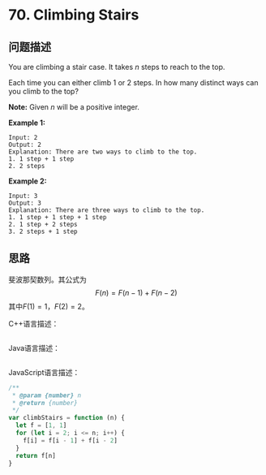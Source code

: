 # 70. Climbing Stairs

## 问题描述

You are climbing a stair case. It takes *n* steps to reach to the top.

Each time you can either climb 1 or 2 steps. In how many distinct ways can you climb to the top?

**Note:** Given *n* will be a positive integer.

**Example 1:**

```
Input: 2
Output: 2
Explanation: There are two ways to climb to the top.
1. 1 step + 1 step
2. 2 steps
```

**Example 2:**

```
Input: 3
Output: 3
Explanation: There are three ways to climb to the top.
1. 1 step + 1 step + 1 step
2. 1 step + 2 steps
3. 2 steps + 1 step
```

## 思路

斐波那契数列。其公式为
$$
F(n)=F(n-1)+F(n-2)
$$
其中$F(1)=1$，$F(2)=2$。

C++语言描述：

```c++

```

Java语言描述：

```java

```

JavaScript语言描述：

```javascript
/**
 * @param {number} n
 * @return {number}
 */
var climbStairs = function (n) {
  let f = [1, 1]
  for (let i = 2; i <= n; i++) {
    f[i] = f[i - 1] + f[i - 2]
  }
  return f[n]
}
```